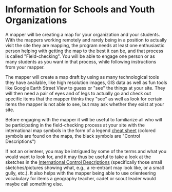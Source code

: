 # Information for Schools and Youth Organizations

A mapper will be creating a map for your organization and your students. With the mappers working remotely and rarely being in a position to actually visit the site they are mapping, the program needs at least one enthusiastic person helping with getting the map to the best it can be, and that process is called "Field-checking". You will be able to engage one person or as many students as you want in that process, while following instructions from your mapper.

The mapper will create a map draft by using as many technological tools they have available, like high resolution images, GIS data as well as fun tools like Google Earth Street View to guess or "see" the things at your site. They will then need a pair of eyes and of legs to actually go and check out specific items that the mapper thinks they "see" as well as look for certain items the mapper is not able to see, but may ask whether they exist at your site.

Before engaging with the mapper it will be useful to familiarize all who will be participating in the field-checking process at your site with the international map symbols in the form of a legend [cheat sheet](https://www.maprunner.co.uk/iof-control-descriptions/) \(colored symbols are found on the maps, the black symbols are "Control Descriptions"\)

If not an orienteer, you may be intrigued by some of the terms and what you would want to look for, and it may thus be useful to take a look at the sketches in the [International Control Descriptions](https://onedrive.live.com/?authkey=%21AJNtYrZLRCWuyhc&cid=663580750D0C0BCE&id=663580750D0C0BCE%2118465&parId=663580750D0C0BCE%2118466&o=OneUp) \(specifically those small sketches/pictures showing what, e.g., a re-entrant may look like, or a small gully, etc.\). It also helps with the mapper being able to use orienteering vocabulary for items a geography teacher, cadet or scout leader would maybe call something else.

